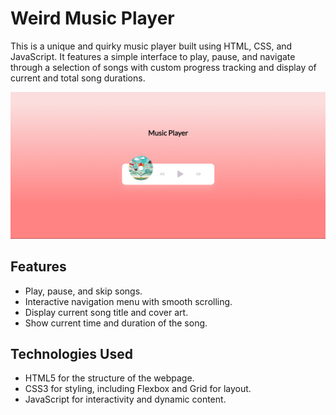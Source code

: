 # Weird Music Player

This is a unique and quirky music player built using HTML, CSS, and JavaScript. It features a simple interface to play, pause, and navigate through a selection of songs with custom progress tracking and display of current and total song durations.

![Screenshot](screenshot5000.png)

## Features

- Play, pause, and skip songs.
- Interactive navigation menu with smooth scrolling.
- Display current song title and cover art.
- Show current time and duration of the song.

## Technologies Used

- HTML5 for the structure of the webpage.
- CSS3 for styling, including Flexbox and Grid for layout.
- JavaScript for interactivity and dynamic content.
